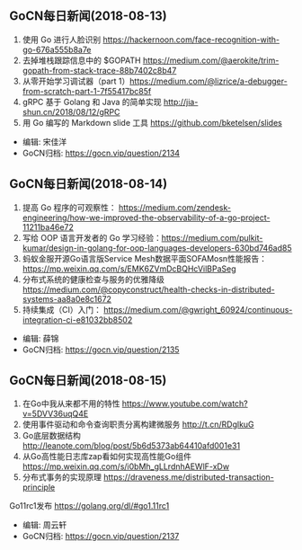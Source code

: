 ## GoCN每日新闻(2018-08-13)

1. 使用 Go 进行人脸识别 https://hackernoon.com/face-recognition-with-go-676a555b8a7e 
2. 去掉堆栈跟踪信息中的 $GOPATH https://medium.com/@aerokite/trim-gopath-from-stack-trace-88b7402c8b47
3. 从零开始学习调试器（part 1）https://medium.com/@lizrice/a-debugger-from-scratch-part-1-7f55417bc85f
4. gRPC 基于 Golang 和 Java 的简单实现 http://jia-shun.cn/2018/08/12/gRPC
5. 用 Go 编写的 Markdown slide 工具 https://github.com/bketelsen/slides

* 编辑: 宋佳洋
* GoCN归档: https://gocn.vip/question/2134

## GoCN每日新闻(2018-08-14)

1. 提高 Go 程序的可观察性： https://medium.com/zendesk-engineering/how-we-improved-the-observability-of-a-go-project-11211ba46e72
2. 写给 OOP 语言开发者的 Go 学习经验：https://medium.com/pulkit-kumar/design-in-golang-for-oop-languages-developers-630bd746ad85
3. 蚂蚁金服开源Go语言版Service Mesh数据平面SOFAMosn性能报告： https://mp.weixin.qq.com/s/EMK6ZVmDcBQHcVilBPaSeg
4. 分布式系统的健康检查与服务的优雅降级 https://medium.com/@copyconstruct/health-checks-in-distributed-systems-aa8a0e8c1672
5. 持续集成（CI）入门： https://medium.com/@gwright_60924/continuous-integration-ci-e81032bb8502

* 编辑: 薛锦
* GoCN归档:  https://gocn.vip/question/2135

## GoCN每日新闻(2018-08-15)

1. 在Go中我从来都不用的特性 https://www.youtube.com/watch?v=5DVV36uqQ4E
2. 使用事件驱动和命令查询职责分离构建微服务 http://t.cn/RDglkuG
3. Go底层数据结构 http://leanote.com/blog/post/5b6d5373ab64410afd001e31
4. 从Go高性能日志库zap看如何实现高性能Go组件 https://mp.weixin.qq.com/s/i0bMh_gLLrdnhAEWlF-xDw
5. 分布式事务的实现原理 https://draveness.me/distributed-transaction-principle

Go11rc1发布 https://golang.org/dl/#go1.11rc1

* 编辑: 周云轩
* GoCN归档:  https://gocn.vip/question/2137
